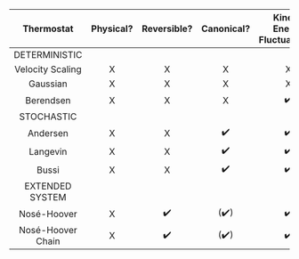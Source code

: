 |Thermostat | Physical? |     Reversible?    |      Canonical?      | Kinetic Energy Fluctuations? |
|:-------------------------------:|:---------:|:------------------:|:--------------------:|:----------------------------:|
|          DETERMINISTIC          |           |                    |                      |                              |
|         Velocity Scaling        |     X     |          X         |           X          |               X              |
|              Gaussian             |     X     |          X         |           X          |               X              |
|            Berendsen            |     X     |          X         |           X          |      :heavy_check_mark:      |
|            STOCHASTIC           |           |                    |                      |                              |
|             Andersen            |     X     |          X         |  :heavy_check_mark:  |      :heavy_check_mark:      |
|             Langevin            |     X     |          X         |  :heavy_check_mark:  |      :heavy_check_mark:      |
|             Bussi               |     X     |          X         |  :heavy_check_mark:  |      :heavy_check_mark:      |
|         EXTENDED SYSTEM         |           |                    |                      |                              |
|           Nosé-Hoover           |     X     | :heavy_check_mark: | (:heavy_check_mark:) |      :heavy_check_mark:      |
|        Nosé-Hoover  Chain       |     X     | :heavy_check_mark: | (:heavy_check_mark:) |      :heavy_check_mark:      |
